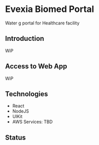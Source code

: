 # Evexia Biomed Portal

Water g portal for Healthcare facility

## Introduction

WiP

## Access to Web App

WiP

## Technologies

- React
- NodeJS
- UIKit
- AWS Services: TBD

## Status
